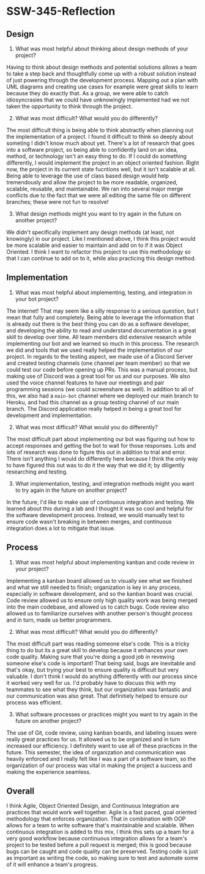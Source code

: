 # SSW-345-Reflection

## Design

1. What was most helpful about thinking about design methods of your project?

Having to think about design methods and potential solutions allows a team to take a step back and thoughtfully come up with a robust solution instead of just powering through the development process. Mapping out a plan with UML diagrams and creating use cases for example were great skills to learn because they do exactly that. As a group, we were able to catch idiosyncrasies that we could have unknowingly implemented had we not taken the opportunity to think through the project.  

2. What was most difficult? What would you do differently?

The most difficult thing is being able to think abstractly when planning out the implementation of a project. I found it difficult to think so deeply about someting I didn't know much about yet. There's a lot of research that goes into a software project, so being able to confidently land on an idea, method, or technology isn't an easy thing to do. If I could do something differently, I would implement the project in an object oriented fashion. Right now, the project in its current state fucntions well, but it isn't scalable at all. Being able to leverage the use of class based design would help tremendously and allow the project to be more readable, organized, scalable, reusable, and maintainable. We ran into several major merge conflicts due to the fact that we were all editing the same file on different branches; these were not fun to resolve!

3. What design methods might you want to try again in the future on another project?

We didn't specifically implement any design methods (at least, not knowingly) in our project. Like I mentioned above, I think this project would be more scalable and easier to maintain and add on to if it was Object Oriented. I think I want to refactor this project to use this methodology so that I can continue to add on to it, while also practicing this design method.

## Implementation

1. What was most helpful about implementing, testing, and integration in your bot project?

The internet! That may seem like a silly response to a serious question, but I mean that fully and completely. Being able to leverage the information that is already out there is the best thing you can do as a software developer, and developing the ability to read and understand documentation is a great skill to develop over time. All team members did extensive research while implementing our bot and we learned so much in this process. The research we did and tools that we used really helped the implementation of our project. In regards to the testing aspect, we made use of a Discord Server and created testing channels (one channel per team member) so that we could test our code before opening up PRs. This was a manual process, but making use of Discord was a great tool for us and our purposes. We also used the voice channel features to have our meetings and pair programming sessions (we could screenshare as well). In addition to all of this, we also had a `main-bot` channel where we deployed our main branch to Heroku, and had this channel as a group testing channel of our main branch. The Discord application really helped in being a great tool for development and implementation.

2. What was most difficult? What would you do differently?

The most difficult part about implementing our bot was figuring out how to accept responses and getting the bot to wait for those responses. Lots and lots of research was done to figure this out in addition to trial and error. There isn't anything I would do differently here because I think the only way to have figured this out was to do it the way that we did it; by diligently researching and testing.

3. What implementation, testing, and integration methods might you want to try again in the future on another project?

In the future, I'd like to make use of continuous integration and testing. We learned about this during a lab and I thought it was so cool and helpful for the software development process. Instead, we would manually test to ensure code wasn't breaking in between merges, and continuous integration does a lot to mitigate that issue. 

## Process

1. What was most helpful about implementing kanban and code review in your project?

Implementing a kanban board allowed us to visually see what we finished and what we still needed to finish; organization is key in any process, especially in software development, and so the kanban board was crucial. Code review allowed us to ensure only high quality work was being merged into the main codebase, and allowed us to catch bugs. Code review also allowed us to familiarize ourselves with another person's thought process and in turn, made us better programmers.

2. What was most difficult? What would you do differently?

The most difficult part was reading someone else's code. This is a tricky thing to do but its a great skill to develop because it enhances your own code quality. Making sure that you're doing a good job in revewing someone else's code is important! That being said, bugs are inevitable and that's okay, but trying your best to ensure quality is difficult but very valuable. I don't think I would do anything differently with our process since it worked very well for us. I'd probably have to discuss this with my teammates to see what they think, but our organization was fantastic and our communication was also great. That definitiely helped to ensure our process was efficient.

3. What software processes or practices might you want to try again in the future on another project?

The use of Git, code review, using kanban boards, and labeling issues were really great practices for us. It allowed us to be organized and in turn increased our efficiency. I definitely want to use all of these practices in the future. This semester, the idea of organization and communication was heavily enforced and I really felt like I was a part of a software team, so the organization of our process was vital in making the project a success and making the experience seamless.

## Overall

I think Agile, Object Oriented Design, and Continuous Integration are practices that would work well together. Agile is a fast paced, goal oriented methodology that enforces organization. That in combination with OOP allows for a team to write software that's maintainable and scalable. When continuous integration is added to this mix, I think this sets up a team for a very good workflow because continuous integration allows for a team's project to be tested before a pull request is merged; this is good because bugs can be caught and code quality can be preserved. Testing code is just as important as writing the code, so making sure to test and automate some of it will enhance a team's progress.